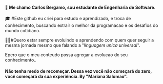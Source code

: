 <h4>
   👨‍ Me chamo Carlos Bergamo, sou estudante de Engenharia de Software.
   </h1>

🎓 #Este github eu criei para estudo e aprendizado, e troca de conhecimento, buscando extrair o melhor da programacao e os desafios do mundo cotidiano.

🧑‍💻#Quero estar sempre evoluindo e aprendendo com quem quer seguir a mesma jornada mesmo que falando a "_linguagem unica universal_".

Epero que o meu conteudo possa agregar a evolucao do seu conhecimento..
<h4>
Não tenha medo de recomeçar.
Dessa vez você não começará do zero, você começará da sua experiência. By "Mariana Salomao".
  </h4>
